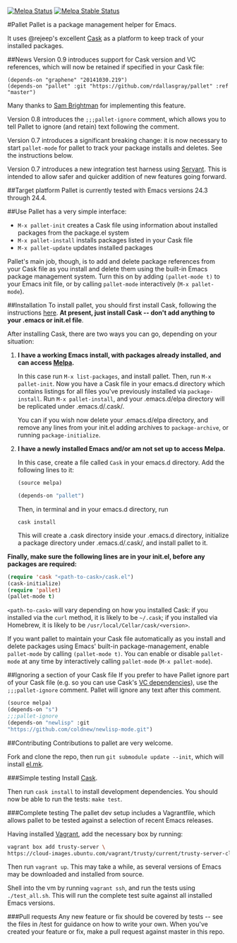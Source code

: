 [![Melpa Status](http://melpa.milkbox.net/packages/pallet-badge.svg)](http://melpa.milkbox.net/#/pallet)
[![Melpa Stable Status](http://melpa-stable.milkbox.net/packages/pallet-badge.svg)](http://melpa-stable.milkbox.net/#/pallet)


#Pallet
Pallet is a package management helper for Emacs.

It uses @rejeep's excellent
[Cask](https://github.com/cask/cask) as a platform to keep
track of your installed packages.

##News
Version 0.9 introduces support for Cask version and VC references,
which will now be retained if specified in your Cask file:
```
(depends-on "graphene" "20141030.219")
(depends-on "pallet" :git "https://github.com/rdallasgray/pallet" :ref "master")
```
Many thanks to [Sam Brightman](https://github.com/sambrightman) for
implementing this feature.

Version 0.8 introduces the `;;;pallet-ignore` comment, which allows
you to tell Pallet to ignore (and retain) text following the comment.

Version 0.7 introduces a significant breaking change: it is now
necessary to start `pallet-mode` for pallet to track your package
installs and deletes. See the instructions below.

Version 0.7 introduces a new integration test harness using
[Servant](https://github.com/cask/servant). This is intended to allow
safer and quicker addition of new features going forward.

##Target platform
Pallet is currently tested with Emacs versions 24.3 through 24.4.

##Use
Pallet has a very simple interface:
- `M-x pallet-init` creates a Cask file using information about
  installed packages from the package.el system
- `M-x pallet-install` installs packages listed in your Cask file
- `M-x pallet-update` updates installed packages

Pallet's main job, though, is to add and delete package references
from your Cask file as you install and delete them using the built-in
Emacs package management system. Turn this on by adding `(pallet-mode
t)` to your Emacs init file, or by calling `pallet-mode` interactively (`M-x
pallet-mode`).

##Installation
To install pallet, you should first install Cask, following the
instructions [here](http://cask.readthedocs.org/en/latest/). **At present,
just install Cask -- don't add anything to your .emacs or init.el file**.

After installing Cask, there are two ways you can go, depending on
your situation:

1. **I have a working Emacs install, with packages already installed,
   and can access [Melpa](http://melpa.org).**

   In this case run `M-x list-packages`, and install pallet.  Then,
   run `M-x pallet-init`. Now you have a Cask file in your emacs.d
   directory which contains listings for all files you've previously
   installed via `package-install`. Run `M-x pallet-install`, and your
   .emacs.d/elpa directory will be replicated under .emacs.d/.cask/.

   You can if you wish now delete your .emacs.d/elpa directory, and
   remove any lines from your init.el adding archives to
   `package-archive`, or running `package-initialize`.

2. **I have a newly installed Emacs and/or am not set up to access
   Melpa.**

   In this case, create a file called `Cask` in your emacs.d
   directory. Add the following lines to it:

   ```lisp
   (source melpa)

   (depends-on "pallet")
   ```

   Then, in terminal and in your emacs.d directory, run

   ```
   cask install
   ```

   This will create a .cask directory inside your .emacs.d directory,
   initialize a package directory under .emacs.d/.cask/, and install
   pallet to it.

**Finally, make sure the following lines are in your init.el, before any
  packages are required:**

```lisp
(require 'cask "<path-to-cask>/cask.el")
(cask-initialize)
(require 'pallet)
(pallet-mode t)
```

`<path-to-cask>` will vary depending on how you installed Cask: if you
installed via the `curl` method, it is likely to be `~/.cask`; if you
installed via Homebrew, it is likely to be
`/usr/local/Cellar/cask/<version>`.

If you want pallet to maintain your Cask file automatically as you
install and delete packages using Emacs' built-in package-management,
enable `pallet-mode` by calling `(pallet-mode t)`. You can enable or
disable `pallet-mode` at any time by interactively calling
`pallet-mode` (`M-x pallet-mode`).

##Ignoring a section of your Cask file
If you prefer to have Pallet ignore part of your Cask file (e.g. so
you can use Cask's
[VC dependencies](http://cask.readthedocs.org/en/latest/guide/dsl.html#dependencies)),
use the `;;;pallet-ignore` comment. Pallet will ignore any text after
this comment.
```lisp
(source melpa)
(depends-on "s")
;;;pallet-ignore
(depends-on "newlisp" :git
"https://github.com/coldnew/newlisp-mode.git")
```

##Contributing
Contributions to pallet are very welcome.

Fork and clone the repo, then run `git
submodule update --init`, which will install
[el.mk](http://github.com/rdallasgray/el.mk).

###Simple testing
Install [Cask](http://cask.readthedocs.org/en/latest).

Then run `cask install` to install development dependencies. You
should now be able to run the tests: `make test`.

###Complete testing
The pallet dev setup includes a Vagrantfile, which allows pallet to be
tested against a selection of recent Emacs releases.

Having installed [Vagrant](https://vagrantup.com), add the necessary
box by running:
```bash
vagrant box add trusty-server \
https://cloud-images.ubuntu.com/vagrant/trusty/current/trusty-server-cloudimg-i386-vagrant-disk1.box
```

Then run `vagrant up`. This may take a while, as several versions of
Emacs may be downloaded and installed from source.

Shell into the vm by running `vagrant ssh`, and run the tests using
`./test_all.sh`. This will run the complete test suite against all
installed Emacs versions.

###Pull requests
Any new feature or fix should be covered by tests -- see the files
in /test for guidance on how to write your own. When you've
created your feature or fix, make a pull request against master in this repo.
